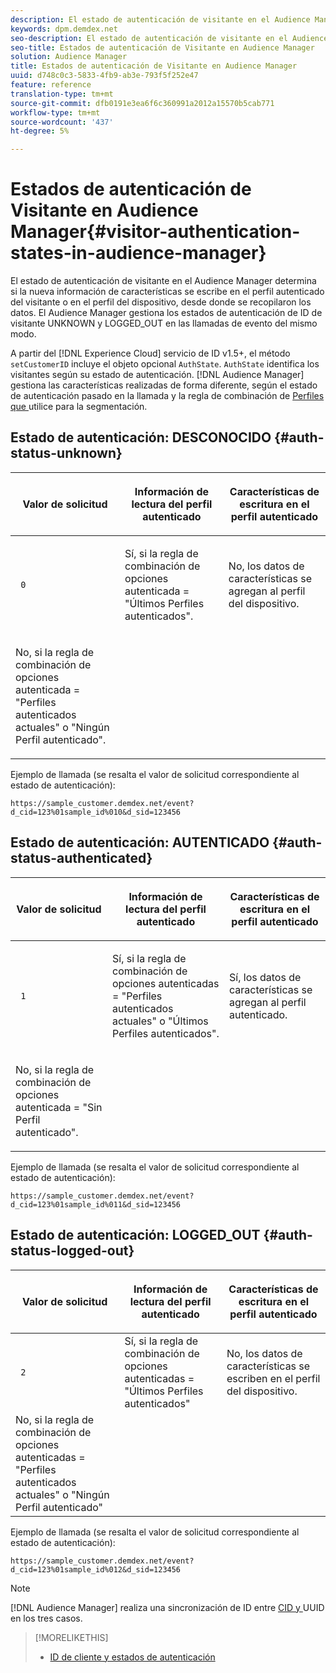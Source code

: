 ```yaml
---
description: El estado de autenticación de visitante en el Audience Manager determina si la nueva información de características se escribe en el perfil autenticado del visitante o en el perfil del dispositivo, desde donde se recopilaron los datos. El Audience Manager gestiona los estados de autenticación de ID de visitante UNKNOWN y LOGGED_OUT en las llamadas de evento del mismo modo.
keywords: dpm.demdex.net
seo-description: El estado de autenticación de visitante en el Audience Manager determina si la nueva información de características se escribe en el perfil autenticado del visitante o en el perfil del dispositivo, desde donde se recopilaron los datos. El Audience Manager gestiona los estados de autenticación de ID de visitante UNKNOWN y LOGGED_OUT en las llamadas de evento del mismo modo.
seo-title: Estados de autenticación de Visitante en Audience Manager
solution: Audience Manager
title: Estados de autenticación de Visitante en Audience Manager
uuid: d748c0c3-5833-4fb9-ab3e-793f5f252e47
feature: reference
translation-type: tm+mt
source-git-commit: dfb0191e3ea6f6c360991a2012a15570b5cab771
workflow-type: tm+mt
source-wordcount: '437'
ht-degree: 5%

---
```



# Estados de autenticación de Visitante en Audience Manager{#visitor-authentication-states-in-audience-manager}

El estado de autenticación de visitante en el Audience Manager determina si la nueva información de características se escribe en el perfil autenticado del visitante o en el perfil del dispositivo, desde donde se recopilaron los datos. El Audience Manager gestiona los estados de autenticación de ID de visitante UNKNOWN y LOGGED_OUT en las llamadas de evento del mismo modo.

A partir del [!DNL Experience Cloud] servicio de ID v1.5+, el método `setCustomerID` incluye el objeto opcional `AuthState`. `AuthState` identifica los visitantes según su estado [ ](https://docs.adobe.com/content/help/en/id-service/using/reference/authenticated-state.html)de autenticación. [!DNL Audience Manager] gestiona las características realizadas de forma diferente, según el estado de autenticación pasado en la llamada y la regla de combinación de  [Perfiles que ](../features/profile-merge-rules/merge-rules-dashboard.md) utilice para la segmentación.

## Estado de autenticación: DESCONOCIDO {#auth-status-unknown}

<table id="table_E1EA51533FAE4BBFB338D6F6116BC1F9"> 
 <thead> 
  <tr> 
   <th colname="col1" class="entry"> <p>Valor de solicitud </p> </th> 
   <th colname="col2" class="entry"> <p> <b>Información </b> de lectura del perfil autenticado </p> </th> 
   <th colname="col3" class="entry"> <p> <b>Características de </b> escritura en el perfil autenticado </p> </th> 
  </tr> 
 </thead>
 <tbody> 
  <tr> 
   <td colname="col1" morerows="1"> <p> <code> 0 </code> </p> </td> 
   <td colname="col2"> <p>Sí, si la regla de combinación de opciones autenticada = "Últimos Perfiles autenticados". </p> </td> 
   <td colname="col3" morerows="1"> <p>No, los datos de características se agregan al perfil del dispositivo. </p> </td> 
  </tr> 
  <tr> 
   <td colname="col2"> <p>No, si la regla de combinación de opciones autenticada = "Perfiles autenticados actuales" o "Ningún Perfil autenticado". </p> </td> 
  </tr> 
 </tbody> 
</table>

Ejemplo de llamada (se resalta el valor de solicitud correspondiente al estado de autenticación):

`https://sample_customer.demdex.net/event?d_cid=123%01sample_id%010&d_sid=123456`

## Estado de autenticación: AUTENTICADO {#auth-status-authenticated}

<table id="table_956ABF96024744308F7773E1F96482B7"> 
 <thead> 
  <tr> 
   <th colname="col1" class="entry"> <p>Valor de solicitud </p> </th> 
   <th colname="col2" class="entry"> <p> <b>Información </b> de lectura del perfil autenticado </p> </th> 
   <th colname="col3" class="entry"> <p> <b>Características de </b> escritura en el perfil autenticado </p> </th> 
  </tr> 
 </thead>
 <tbody> 
  <tr> 
   <td colname="col1" morerows="1"> <p> <code> 1 </code> </p> </td> 
   <td colname="col2"> <p>Sí, si la regla de combinación de opciones autenticadas = "Perfiles autenticados actuales" o "Últimos Perfiles autenticados". </p> </td> 
   <td colname="col3" morerows="1"> <p>Sí, los datos de características se agregan al perfil autenticado. </p> </td> 
  </tr> 
  <tr> 
   <td colname="col2"> <p>No, si la regla de combinación de opciones autenticada = "Sin Perfil autenticado". </p> </td> 
  </tr> 
 </tbody> 
</table>

Ejemplo de llamada (se resalta el valor de solicitud correspondiente al estado de autenticación):

`https://sample_customer.demdex.net/event?d_cid=123%01sample_id%011&d_sid=123456`

## Estado de autenticación: LOGGED_OUT {#auth-status-logged-out}

<table id="table_783F0CBB0431482AA49F41468FA65B19"> 
 <thead> 
  <tr> 
   <th colname="col1" class="entry"> <p>Valor de solicitud </p> </th> 
   <th colname="col2" class="entry"> <p> <b>Información </b> de lectura del perfil autenticado </p> </th> 
   <th colname="col3" class="entry"> <p> <b>Características de </b> escritura en el perfil autenticado </p> </th> 
  </tr> 
 </thead>
 <tbody> 
  <tr> 
   <td colname="col1" morerows="1"> <p> <code> 2 </code> </p> </td> 
   <td colname="col2"> Sí, si la regla de combinación de opciones autenticadas = "Últimos Perfiles autenticados" </td> 
   <td colname="col3" morerows="1"> <p>No, los datos de características se escriben en el perfil del dispositivo. </p> </td> 
  </tr> 
  <tr> 
   <td colname="col2"> No, si la regla de combinación de opciones autenticadas = "Perfiles autenticados actuales" o "Ningún Perfil autenticado" </td> 
  </tr> 
 </tbody> 
</table>

Ejemplo de llamada (se resalta el valor de solicitud correspondiente al estado de autenticación):

`https://sample_customer.demdex.net/event?d_cid=123%01sample_id%012&d_sid=123456`

>[!NOTE]
>
>[!DNL Audience Manager] realiza una sincronización de ID entre  [CID y ](../reference/ids-in-aam.md) UUID en los tres casos.

>[!MORELIKETHIS]
>
>* [ID de cliente y estados de autenticación](https://docs.adobe.com/content/help/en/id-service/using/reference/authenticated-state.html)

